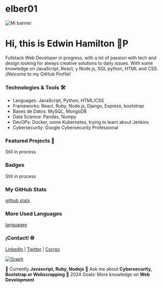 # elber01

![Mi banner](https://images.unsplash.com/photo-1515879218367-8466d910aaa4?q=80&w=2069&auto=format&fit=crop&ixlib=rb-4.0.3&ixid=M3wxMjA3fDB8MHxwaG90by1wYWdlfHx8fGVufDB8fHx8fA%3D%3D)

# Hi, this is Edwin Hamilton 👋P
Fullstack Web Developer in progress, with a lot of passion with tech and design looking for  always  creative solutions to daily issues. With some knowledge on JavaScript, React, y Node.js, SQL python, HTML and CSS. ¡Welcome to my GitHub Profile!
### Technologies & Tools 🛠️
- Languages: JavaScript, Python, HTML/CSS
- Frameworks: React, Ruby, Node.js, Django, Express, bootstrap
- Bases de Datos: MySQL, MongoDB
- Data Science: Pandas, Numpy
- DevOPs: Docker, some Kubernetes, trying to learn about Jenkins
- Cybersecurity: Google Cybersecurity Professional
### Featured Projects 🚀
Still in process
### Badges
Still in process
### My GitHub Stats
[github stats](https://github-readme-stats.vercel.app/apielber01&show_icons=true&theme=radical)
### More Used Languages

[languages](https://github-readme-stats.vercel.app/api/top-langs/elber01&layout=compact&theme=radical)

### ¡Contact! 🌐
[LinkedIn](https://www.linkedin.com/in/edwin-alfredo-hamilton-pelegr%C3%ADn-aab85512/) | [Twitter](https://twitter.com/elber01) | [Correo](hamilton.edwin@gmail.com)

[![Graph](https://activity-graph.herokuapp.com/graph?elber01&theme=dracula)](https://github.com/elber01)

🌱 Currently **Javascript, Ruby, Nodejs**
💬 Ask me about **Cybersecurity, Bootstrap or Webscrapping**
🎯 2024 Goals: More knowledge on **Web Development**
